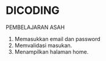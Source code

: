 # DICODING
PEMBELAJARAN ASAH

1. Memasukkan email dan password
2. Memvalidasi masukan.
3. Menampilkan halaman home.
